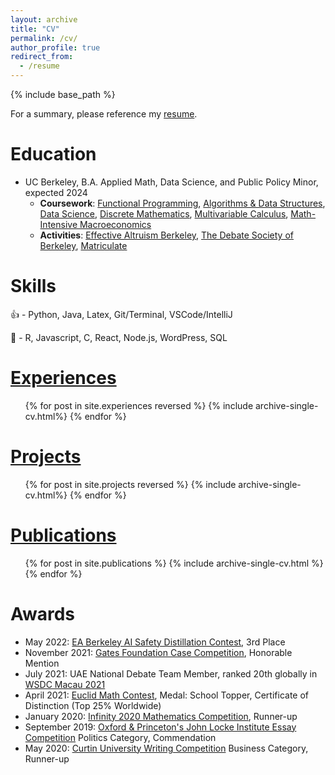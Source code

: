 ```yaml
---
layout: archive
title: "CV"
permalink: /cv/
author_profile: true
redirect_from:
  - /resume
---
```


{% include base_path %}

For a summary, please reference my [resume](https://github.com/petezh/ModuLatex-Resume/blob/master/resume-general/Peter_Zhang_Resume.pdf).

Education
======
* UC Berkeley, B.A. Applied Math, Data Science, and Public Policy Minor, expected 2024
  * <strong>Coursework</strong>: [Functional Programming](https://inst.eecs.berkeley.edu/~cs61a/fa21/), [Algorithms & Data Structures](http://sp22.datastructur.es/), [Data Science](https://ds100.org/fa22/), [Discrete Mathematics](https://classes.berkeley.edu/content/2022-spring-math-55-001-lec-001), [Multivariable Calculus](https://classes.berkeley.edu/content/2021-fall-math-53-001-lec-001), [Math-Intensive Macroeconomics](https://classes.berkeley.edu/content/2022-Spring-ECON-101B-001-LEC-001)
  * <strong>Activities</strong>: [Effective Altruism Berkeley](https://eaberkeley.com/), [The Debate Society of Berkeley](https://debate.berkeley.edu/), [Matriculate](https://www.matriculate.org/)

Skills
======

👍 - Python, Java, Latex, Git/Terminal, VSCode/IntelliJ

🤏 - R, Javascript, C, React, Node.js, WordPress, SQL

[Experiences](../experiences)
======

<ul>{% for post in site.experiences reversed %}
  {% include archive-single-cv.html%}
{% endfor %}</ul>

[Projects](../projects)
======

<ul>{% for post in site.projects reversed %}
  {% include archive-single-cv.html%}
{% endfor %}</ul>

[Publications](../publications)
======
  <ul>{% for post in site.publications %}
    {% include archive-single-cv.html %}
  {% endfor %}</ul>

Awards
======
  * May 2022: [EA Berkeley AI Safety Distillation Contest](https://eaberkeley.com/distillation-contest-winners), 3rd Place
  * November 2021: [Gates Foundation Case Competition](https://www.facebook.com/events/933047190947185?), Honorable Mention
  * July 2021: UAE National Debate Team Member, ranked 20th globally in [WSDC Macau 2021](https://www.facebook.com/Macau-Online-WSDC-2021-688025308295069/)
  * April 2021: [Euclid Math Contest](https://www.cemc.uwaterloo.ca/contests/euclid.html), Medal: School Topper, Certificate of Distinction (Top 25\% Worldwide)
  * January 2020: [Infinity 2020 Mathematics Competition](https://www.adityabirlaworldacademy.com/media/infinity), Runner-up
  * September 2019: [Oxford & Princeton's John Locke Institute Essay Competition](https://www.johnlockeinstitute.com/essay-competition) Politics Category, Commendation
  * May 2020: [Curtin University Writing Competition](http://www.usaco.org/index.php?page=open20results) Business Category, Runner-up
